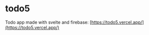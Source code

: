 # todo5

Todo app made with svelte and firebase: [https://todo5.vercel.app/](https://todo5.vercel.app/)
